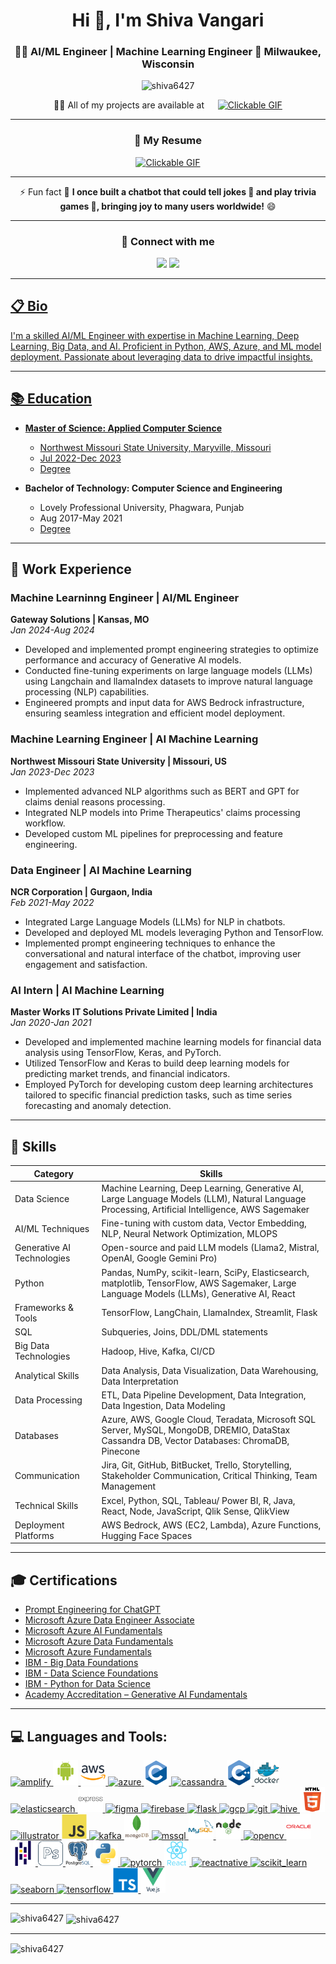 <h1 align="center">Hi 👋, I'm Shiva Vangari</h1>
<h3 align="center">👨‍💼 AI/ML Engineer | Machine Learning Engineer 📍 Milwaukee, Wisconsin</h3>

<p align="center"> <img src="https://komarev.com/ghpvc/?username=shiva6427&label=Profile%20views&color=0486d7&style=plastic" alt="shiva6427" /> </p>

<p align="center">
👨‍💻 All of my projects are available at <span style="margin-right: 10px;">&nbsp;</span> <a href="https://github.com/shiva6427?tab=repositories" target="_blank">
    <img src="https://media.giphy.com/media/du3J3cXyzhj75IOgvA/giphy.gif" alt="Clickable GIF" style="width: 20px; height: 20px;"></a>

---

<p align="center">
<h3 align="center"> 📄 My Resume</h3>
   <p align="center">
  <a href="https://docs.google.com/file/d/15qPIwWVfwKicoqPqmct-wW0dtDy54UCf/edit?usp=docslist_api&filetype=msword" target="_blank">
    <img src="https://media.giphy.com/media/hp8svqfEfk7q4qPgfy/giphy.gif" alt="Clickable GIF" width="150" height="100">
</a>

---

<p align="center">
⚡ Fun fact 🎈 <strong>I once built a chatbot that could tell jokes 🤖 and play trivia games 🎲, bringing joy to many users worldwide!</strong> 😄
</p>

---

<h3 align="center"> 🤝 Connect with me</h3>
<p align="center">
  <a href="https://linkedin.com/in/shiva36" target="blank"><img src="https://user-images.githubusercontent.com/74038190/235294012-0a55e343-37ad-4b0f-924f-c8431d9d2483.gif" width="100"></a>
<a href="https://instagram.com/shiva_vangari22" target="blank"><img src="https://user-images.githubusercontent.com/74038190/235294013-a33e5c43-a01c-43f6-b44d-a406d8b4ab75.gif" width="100"</a>
</p>

---

## 📋 Bio
I'm a skilled AI/ML Engineer with expertise in Machine Learning, Deep Learning, Big Data, and AI. Proficient in Python, AWS, Azure, and ML model deployment. Passionate about leveraging data to drive impactful insights.

---

## 📚 Education
- **Master of Science: Applied Computer Science**
  - Northwest Missouri State University, Maryville, Missouri
  - Jul 2022-Dec 2023
  - [Degree](https://www.parchment.com/u/award/6a2b1891fcf98b3ddebd5c874842bd4f)

- **Bachelor of Technology: Computer Science and Engineering**
  - Lovely Professional University, Phagwara, Punjab
  - Aug 2017-May 2021
  - [Degree](https://drive.google.com/file/d/1L5K538bM0uSw1fjc3vkczMVagv1hCbw7/view?usp=sharing)

---

## 💼 Work Experience

### Machine Learninng Engineer | AI/ML Engineer
**Gateway Solutions | Kansas, MO**  
*Jan 2024-Aug 2024*

-	Developed and implemented prompt engineering strategies to optimize performance and accuracy of Generative AI models.
-	Conducted fine-tuning experiments on large language models (LLMs) using Langchain and llamaIndex datasets to improve natural language processing (NLP) capabilities.
-	Engineered prompts and input data for AWS Bedrock infrastructure, ensuring seamless integration and efficient model deployment.

### Machine Learning Engineer | AI Machine Learning
**Northwest Missouri State University | Missouri, US**  
*Jan 2023-Dec 2023*

- Implemented advanced NLP algorithms such as BERT and GPT for claims denial reasons processing.
- Integrated NLP models into Prime Therapeutics' claims processing workflow.
- Developed custom ML pipelines for preprocessing and feature engineering.

### Data Engineer | AI Machine Learning
**NCR Corporation | Gurgaon, India**  
*Feb 2021-May 2022*

- Integrated Large Language Models (LLMs) for NLP in chatbots.
- Developed and deployed ML models leveraging Python and TensorFlow.
- Implemented prompt engineering techniques to enhance the conversational and natural interface of the chatbot, improving user engagement and satisfaction.

### AI Intern | AI Machine Learning
**Master Works IT Solutions Private Limited | India**   
*Jan 2020-Jan 2021*

- Developed and implemented machine learning models for financial data analysis using TensorFlow, Keras, and PyTorch.
- Utilized TensorFlow and Keras to build deep learning models for predicting market trends, and financial indicators.
- Employed PyTorch for developing custom deep learning architectures tailored to specific financial prediction tasks, such as time series forecasting and anomaly detection.

---

## 🚀 Skills


| Category               | Skills                                                                                                             |
|------------------------|--------------------------------------------------------------------------------------------------------------------|
| Data Science           | Machine Learning, Deep Learning, Generative AI, Large Language Models (LLM), Natural Language Processing, Artificial Intelligence, AWS Sagemaker                    |
| AI/ML Techniques       | Fine-tuning with custom data, Vector Embedding, NLP, Neural Network Optimization, MLOPS                             |
| Generative AI Technologies | Open-source and paid LLM models (Llama2, Mistral, OpenAI, Google Gemini Pro)                                         |
| Python                 | Pandas, NumPy, scikit-learn, SciPy, Elasticsearch, matplotlib, TensorFlow, AWS Sagemaker, Large Language Models (LLMs), Generative AI, React                       |
| Frameworks & Tools     | TensorFlow, LangChain, LlamaIndex, Streamlit, Flask                                                                  |
| SQL                    | Subqueries, Joins, DDL/DML statements                                                                               |
| Big Data Technologies | Hadoop, Hive, Kafka, CI/CD                                                                                          |
| Analytical Skills      | Data Analysis, Data Visualization, Data Warehousing, Data Interpretation                                            |
| Data Processing        | ETL, Data Pipeline Development, Data Integration, Data Ingestion, Data Modeling                                      |
| Databases              | Azure, AWS, Google Cloud, Teradata, Microsoft SQL Server, MySQL, MongoDB, DREMIO, DataStax Cassandra DB, Vector Databases: ChromaDB, Pinecone               |
| Communication          | Jira, Git, GitHub, BitBucket, Trello, Storytelling, Stakeholder Communication, Critical Thinking, Team Management |
| Technical Skills       | Excel, Python, SQL, Tableau/ Power BI, R, Java, React, Node, JavaScript, Qlik Sense, QlikView                     |
| Deployment Platforms   | AWS Bedrock, AWS (EC2, Lambda), Azure Functions, Hugging Face Spaces                                                |

---

## 🎓 Certifications

- [Prompt Engineering for ChatGPT](https://www.coursera.org/account/accomplishments/records/RUUSGLV88LUL)
- [Microsoft Azure Data Engineer Associate](https://www.credly.com/badges/87b06168-b900-4130-b6c9-4730410a1fcf/linked_in_profile)
- [Microsoft Azure AI Fundamentals](https://www.credly.com/badges/3979d3ce-22f2-4ede-a199-16f6493f5c7b/linked_in_profile)
- [Microsoft Azure Data Fundamentals](https://www.credly.com/badges/20e31ca5-a285-4c45-92a7-8478079e13d9?source=linked_in_profile)
- [Microsoft Azure Fundamentals](https://www.credly.com/badges/39c41b75-8cd6-40b0-b934-227aeb62e94b?source=linked_in_profile)
- [IBM - Big Data Foundations](https://www.credly.com/badges/5b9cf3f8-3c8e-4dcc-b02f-7f6f717e1298?source=linked_in_profile)
- [IBM - Data Science Foundations](https://www.credly.com/badges/be13a978-d351-492d-96a7-ab5c5e199f85?source=linked_in_profile)
- [IBM - Python for Data Science](https://www.credly.com/badges/83fa64b9-ffe3-437f-b254-9c0d260575b5?source=linked_in_profile)
- [Academy Accreditation – Generative AI Fundamentals](https://credentials.databricks.com/62c65a60-4f15-4dbe-aad9-c9bc1bae8ccf)

---

## 💻 Languages and Tools:
<p align="left"> <a href="https://aws.amazon.com/amplify/" target="_blank" rel="noreferrer"> <img src="https://docs.amplify.aws/assets/logo-dark.svg" alt="amplify" width="40" height="40"/> </a> <a href="https://developer.android.com" target="_blank" rel="noreferrer"> <img src="https://raw.githubusercontent.com/devicons/devicon/master/icons/android/android-original-wordmark.svg" alt="android" width="40" height="40"/> </a> <a href="https://aws.amazon.com" target="_blank" rel="noreferrer"> <img src="https://raw.githubusercontent.com/devicons/devicon/master/icons/amazonwebservices/amazonwebservices-original-wordmark.svg" alt="aws" width="40" height="40"/> </a> <a href="https://azure.microsoft.com/en-in/" target="_blank" rel="noreferrer"> <img src="https://www.vectorlogo.zone/logos/microsoft_azure/microsoft_azure-icon.svg" alt="azure" width="40" height="40"/> </a> <a href="https://www.cprogramming.com/" target="_blank" rel="noreferrer"> <img src="https://raw.githubusercontent.com/devicons/devicon/master/icons/c/c-original.svg" alt="c" width="40" height="40"/> </a> <a href="https://cassandra.apache.org/" target="_blank" rel="noreferrer"> <img src="https://www.vectorlogo.zone/logos/apache_cassandra/apache_cassandra-icon.svg" alt="cassandra" width="40" height="40"/> </a> <a href="https://www.w3schools.com/cpp/" target="_blank" rel="noreferrer"> <img src="https://raw.githubusercontent.com/devicons/devicon/master/icons/cplusplus/cplusplus-original.svg" alt="cplusplus" width="40" height="40"/> </a> <a href="https://www.docker.com/" target="_blank" rel="noreferrer"> <img src="https://raw.githubusercontent.com/devicons/devicon/master/icons/docker/docker-original-wordmark.svg" alt="docker" width="40" height="40"/> </a> <a href="https://www.elastic.co" target="_blank" rel="noreferrer"> <img src="https://www.vectorlogo.zone/logos/elastic/elastic-icon.svg" alt="elasticsearch" width="40" height="40"/> </a> <a href="https://expressjs.com" target="_blank" rel="noreferrer"> <img src="https://raw.githubusercontent.com/devicons/devicon/master/icons/express/express-original-wordmark.svg" alt="express" width="40" height="40"/> </a> <a href="https://www.figma.com/" target="_blank" rel="noreferrer"> <img src="https://www.vectorlogo.zone/logos/figma/figma-icon.svg" alt="figma" width="40" height="40"/> </a> <a href="https://firebase.google.com/" target="_blank" rel="noreferrer"> <img src="https://www.vectorlogo.zone/logos/firebase/firebase-icon.svg" alt="firebase" width="40" height="40"/> </a> <a href="https://flask.palletsprojects.com/" target="_blank" rel="noreferrer"> <img src="https://www.vectorlogo.zone/logos/pocoo_flask/pocoo_flask-icon.svg" alt="flask" width="40" height="40"/> </a> <a href="https://cloud.google.com" target="_blank" rel="noreferrer"> <img src="https://www.vectorlogo.zone/logos/google_cloud/google_cloud-icon.svg" alt="gcp" width="40" height="40"/> </a> <a href="https://git-scm.com/" target="_blank" rel="noreferrer"> <img src="https://www.vectorlogo.zone/logos/git-scm/git-scm-icon.svg" alt="git" width="40" height="40"/> </a> <a href="https://hive.apache.org/" target="_blank" rel="noreferrer"> <img src="https://www.vectorlogo.zone/logos/apache_hive/apache_hive-icon.svg" alt="hive" width="40" height="40"/> </a> <a href="https://www.w3.org/html/" target="_blank" rel="noreferrer"> <img src="https://raw.githubusercontent.com/devicons/devicon/master/icons/html5/html5-original-wordmark.svg" alt="html5" width="40" height="40"/> </a> <a href="https://www.adobe.com/in/products/illustrator.html" target="_blank" rel="noreferrer"> <img src="https://www.vectorlogo.zone/logos/adobe_illustrator/adobe_illustrator-icon.svg" alt="illustrator" width="40" height="40"/> </a> <a href="https://developer.mozilla.org/en-US/docs/Web/JavaScript" target="_blank" rel="noreferrer"> <img src="https://raw.githubusercontent.com/devicons/devicon/master/icons/javascript/javascript-original.svg" alt="javascript" width="40" height="40"/> </a> <a href="https://kafka.apache.org/" target="_blank" rel="noreferrer"> <img src="https://www.vectorlogo.zone/logos/apache_kafka/apache_kafka-icon.svg" alt="kafka" width="40" height="40"/> </a> <a href="https://www.mongodb.com/" target="_blank" rel="noreferrer"> <img src="https://raw.githubusercontent.com/devicons/devicon/master/icons/mongodb/mongodb-original-wordmark.svg" alt="mongodb" width="40" height="40"/> </a> <a href="https://www.microsoft.com/en-us/sql-server" target="_blank" rel="noreferrer"> <img src="https://www.svgrepo.com/show/303229/microsoft-sql-server-logo.svg" alt="mssql" width="40" height="40"/> </a> <a href="https://www.mysql.com/" target="_blank" rel="noreferrer"> <img src="https://raw.githubusercontent.com/devicons/devicon/master/icons/mysql/mysql-original-wordmark.svg" alt="mysql" width="40" height="40"/> </a> <a href="https://nodejs.org" target="_blank" rel="noreferrer"> <img src="https://raw.githubusercontent.com/devicons/devicon/master/icons/nodejs/nodejs-original-wordmark.svg" alt="nodejs" width="40" height="40"/> </a> <a href="https://opencv.org/" target="_blank" rel="noreferrer"> <img src="https://www.vectorlogo.zone/logos/opencv/opencv-icon.svg" alt="opencv" width="40" height="40"/> </a> <a href="https://www.oracle.com/" target="_blank" rel="noreferrer"> <img src="https://raw.githubusercontent.com/devicons/devicon/master/icons/oracle/oracle-original.svg" alt="oracle" width="40" height="40"/> </a> <a href="https://pandas.pydata.org/" target="_blank" rel="noreferrer"> <img src="https://raw.githubusercontent.com/devicons/devicon/2ae2a900d2f041da66e950e4d48052658d850630/icons/pandas/pandas-original.svg" alt="pandas" width="40" height="40"/> </a> <a href="https://www.photoshop.com/en" target="_blank" rel="noreferrer"> <img src="https://raw.githubusercontent.com/devicons/devicon/master/icons/photoshop/photoshop-line.svg" alt="photoshop" width="40" height="40"/> </a> <a href="https://www.postgresql.org" target="_blank" rel="noreferrer"> <img src="https://raw.githubusercontent.com/devicons/devicon/master/icons/postgresql/postgresql-original-wordmark.svg" alt="postgresql" width="40" height="40"/> </a> <a href="https://www.python.org" target="_blank" rel="noreferrer"> <img src="https://raw.githubusercontent.com/devicons/devicon/master/icons/python/python-original.svg" alt="python" width="40" height="40"/> </a> <a href="https://pytorch.org/" target="_blank" rel="noreferrer"> <img src="https://www.vectorlogo.zone/logos/pytorch/pytorch-icon.svg" alt="pytorch" width="40" height="40"/> </a> <a href="https://reactjs.org/" target="_blank" rel="noreferrer"> <img src="https://raw.githubusercontent.com/devicons/devicon/master/icons/react/react-original-wordmark.svg" alt="react" width="40" height="40"/> </a> <a href="https://reactnative.dev/" target="_blank" rel="noreferrer"> <img src="https://reactnative.dev/img/header_logo.svg" alt="reactnative" width="40" height="40"/> </a> <a href="https://scikit-learn.org/" target="_blank" rel="noreferrer"> <img src="https://upload.wikimedia.org/wikipedia/commons/0/05/Scikit_learn_logo_small.svg" alt="scikit_learn" width="40" height="40"/> </a> <a href="https://seaborn.pydata.org/" target="_blank" rel="noreferrer"> <img src="https://seaborn.pydata.org/_images/logo-mark-lightbg.svg" alt="seaborn" width="40" height="40"/> </a> <a href="https://www.tensorflow.org" target="_blank" rel="noreferrer"> <img src="https://www.vectorlogo.zone/logos/tensorflow/tensorflow-icon.svg" alt="tensorflow" width="40" height="40"/> </a> <a href="https://www.typescriptlang.org/" target="_blank" rel="noreferrer"> <img src="https://raw.githubusercontent.com/devicons/devicon/master/icons/typescript/typescript-original.svg" alt="typescript" width="40" height="40"/> </a> <a href="https://vuejs.org/" target="_blank" rel="noreferrer"> <img src="https://raw.githubusercontent.com/devicons/devicon/master/icons/vuejs/vuejs-original-wordmark.svg" alt="vuejs" width="40" height="40"/> </a> </p>

---

<p><img align="left" src="https://github-readme-stats.vercel.app/api/top-langs?username=shiva6427&show_icons=true&theme=dark&hide_border=true&locale=en&layout=compact" alt="shiva6427" /></p>
<p>&nbsp;<img align="center" src="https://github-readme-stats.vercel.app/api?username=shiva6427&show_icons=true&theme=dark&hide_border=true&locale=en" alt="shiva6427" /></p>

---

<p><img align="center" src="https://github-readme-streak-stats.herokuapp.com/?user=shiva6427&theme=dark" alt="shiva6427" /></p>






